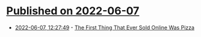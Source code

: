 # [Published on 2022-06-07](index.md)

* [2022-06-07, 12:27:49](https://news.ycombinator.com/item?id=31653190) - [The First Thing That Ever Sold Online Was Pizza](https://thehistoryoftheweb.com/postscript/pizzanet/)

